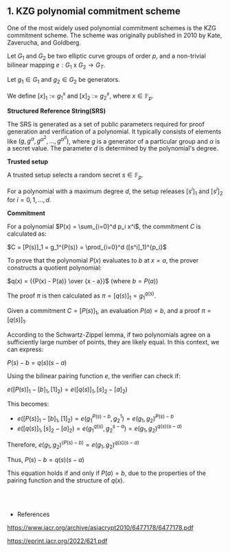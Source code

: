 ## 1. KZG polynomial commitment scheme

One of the most widely used polynomial commitment schemes is the KZG commitment scheme. The scheme was originally published in 2010 by Kate, Zaverucha, and Goldberg.

Let $G_1$ and $G_2$ be two elliptic curve groups of order $p$, and a non-trivial bilinear mapping $e : G_1$ x $G_2 → G_T$.

Let $g_1 \in G_1$ and $g_2 \in G_2$ be generators.

We define $[x]_1 := g_1^x$ and $[x]_2 := g_2^x$, where $x \in \mathbb{F}_p$. 

**Structured Reference String(SRS)**

The SRS is generated as a set of public parameters required for proof generation and verification of a polynomial. It typically consists of elements like $(g, g^{\alpha}, g^{\alpha^2}, \ldots, g^{\alpha^d})$, where $g$ is a generator of a particular group and $\alpha$ is a secret value. The parameter $d$ is determined by the polynomial's degree.


**Trusted setup** 

A trusted setup selects a random secret $s \in \mathbb{F}_p$.

For a polynomial with a maximum degree $d$, the setup releases $[s^i]_1$ and $[s^i]_2$ for $i = 0,1,...,d$.

**Commitment**

For a polynomial $P(x) = \sum_{i=0}^d p_i x^i$, the commitment $C$ is calculated as:

$C = [P(s)]_1 = g_1^{P(s)} = \prod_{i=0}^d ([s^i]_1)^{p_i}$


To prove that the polynomial $P(x)$ evaluates to $b$ at $x = a$, the prover constructs a quotient polynomial:

$q(x) = {{P(x) - P(a)} \over {x - a}}$ (where $b = P(a)$)

The proof $\pi$ is then calculated as $\pi = [q(s)]_1 = g_1^{q(s)}$.

Given a commitment $C = [P(s)]_1$, an evaluation $P(a) = b$, and a proof $\pi = [q(s)]_1$. 

According to the Schwartz-Zippel lemma, if two polynomials agree on a sufficiently large number of points, they are likely equal. In this context, we can express:

$P(s) - b = q(s)(s-a)$

Using the bilinear pairing function $e$, the verifier can check if:

$e([P(s)]_1 - [b]_1, [1]_2) = e([q(s)]_1, [s]_2 - [a]_2)$

This becomes:
- $e([P(s)]_1 - [b]_1, [1]_2) = e(g_1^{P(s)-b}, g_2^1) = {e(g_1, g_2)}^{P(s)-b}$
- $e([q(s)]_1, [s]_2 - [a]_2) = e(g_1^{q(s)}, g_2^{s-a}) = e(g_1, g_2)^{q(s)(s-a)}$

Therefore, $e(g_1, g_2)^{(P(s) - b)} = e(g_1, g_2)^{q(s)(s - a)}$

Thus, $P(s) - b = q(s)(s - a)$

This equation holds if and only if $P(a) = b$, due to the properties of the pairing function and the structure of $q(x)$.

<br/><br/>
- References

<https://www.iacr.org/archive/asiacrypt2010/6477178/6477178.pdf>

<https://eprint.iacr.org/2022/621.pdf>